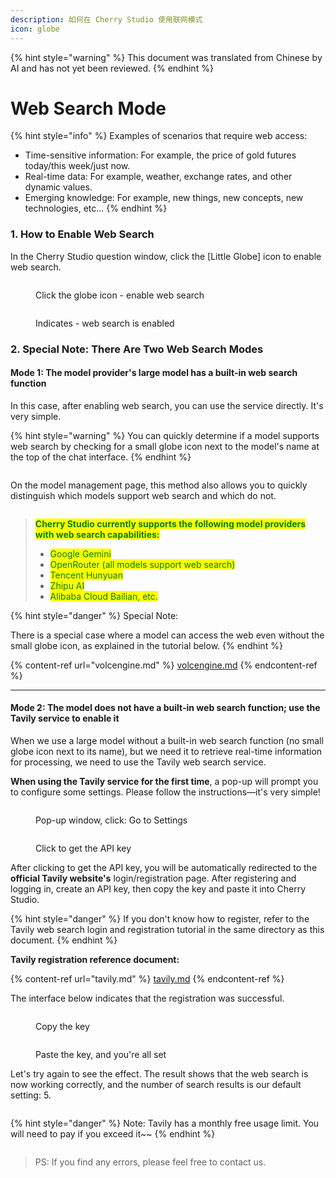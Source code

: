 ```yaml
---
description: 如何在 Cherry Studio 使用联网模式
icon: globe
---
```


{% hint style="warning" %}
This document was translated from Chinese by AI and has not yet been reviewed.
{% endhint %}

# Web Search Mode

{% hint style="info" %}
Examples of scenarios that require web access:

*   Time-sensitive information: For example, the price of gold futures today/this week/just now.
*   Real-time data: For example, weather, exchange rates, and other dynamic values.
*   Emerging knowledge: For example, new things, new concepts, new technologies, etc...
{% endhint %}

### 1. How to Enable Web Search

In the Cherry Studio question window, click the [Little Globe] icon to enable web search.

<figure><img src="../.gitbook/assets/image (94).png" alt=""><figcaption><p>Click the globe icon - enable web search</p></figcaption></figure>

<figure><img src="../.gitbook/assets/image (96).png" alt=""><figcaption><p>Indicates - web search is enabled</p></figcaption></figure>

### 2. Special Note: There Are Two Web Search Modes

#### Mode 1: The model provider's large model has a built-in web search function

In this case, after enabling web search, you can use the service directly. It's very simple.

{% hint style="warning" %}
You can quickly determine if a model supports web search by checking for a small globe icon next to the model's name at the top of the chat interface.
{% endhint %}

<figure><img src="../.gitbook/assets/image (100).png" alt=""><figcaption></figcaption></figure>

On the model management page, this method also allows you to quickly distinguish which models support web search and which do not.

<figure><img src="../.gitbook/assets/image (101).png" alt=""><figcaption></figcaption></figure>

> <mark style="color:green;">**Cherry Studio currently supports the following model providers with web search capabilities:**</mark>
>
> *   <mark style="color:green;">Google Gemini</mark>
> *   <mark style="color:green;">OpenRouter (all models support web search)</mark>
> *   <mark style="color:green;">Tencent Hunyuan</mark>
> *   <mark style="color:green;">Zhipu AI</mark>
> *   <mark style="color:green;">Alibaba Cloud Bailian, etc.</mark>

{% hint style="danger" %}
Special Note:

There is a special case where a model can access the web even without the small globe icon, as explained in the tutorial below.
{% endhint %}

{% content-ref url="volcengine.md" %}
[volcengine.md](volcengine.md)
{% endcontent-ref %}

***

#### Mode 2: The model does not have a built-in web search function; use the Tavily service to enable it

When we use a large model without a built-in web search function (no small globe icon next to its name), but we need it to retrieve real-time information for processing, we need to use the Tavily web search service.

**When using the Tavily service for the first time**, a pop-up will prompt you to configure some settings. Please follow the instructions—it's very simple!

<figure><img src="../.gitbook/assets/image (102).png" alt=""><figcaption><p>Pop-up window, click: Go to Settings</p></figcaption></figure>

<figure><img src="../.gitbook/assets/image (104).png" alt=""><figcaption><p>Click to get the API key</p></figcaption></figure>

After clicking to get the API key, you will be automatically redirected to the **official Tavily website's** login/registration page. After registering and logging in, create an API key, then copy the key and paste it into Cherry Studio.

{% hint style="danger" %}
If you don't know how to register, refer to the Tavily web search login and registration tutorial in the same directory as this document.
{% endhint %}

**Tavily registration reference document:**

{% content-ref url="tavily.md" %}
[tavily.md](tavily.md)
{% endcontent-ref %}

The interface below indicates that the registration was successful.

<figure><img src="../.gitbook/assets/image (105).png" alt=""><figcaption><p>Copy the key</p></figcaption></figure>

<figure><img src="../.gitbook/assets/image (108).png" alt=""><figcaption><p>Paste the key, and you're all set</p></figcaption></figure>

Let's try again to see the effect. The result shows that the web search is now working correctly, and the number of search results is our default setting: 5.

<figure><img src="../.gitbook/assets/image (107).png" alt=""><figcaption></figcaption></figure>

{% hint style="danger" %}
Note: Tavily has a monthly free usage limit. You will need to pay if you exceed it~~
{% endhint %}

<figure><img src="../.gitbook/assets/image (106).png" alt=""><figcaption></figcaption></figure>

> PS: If you find any errors, please feel free to contact us.